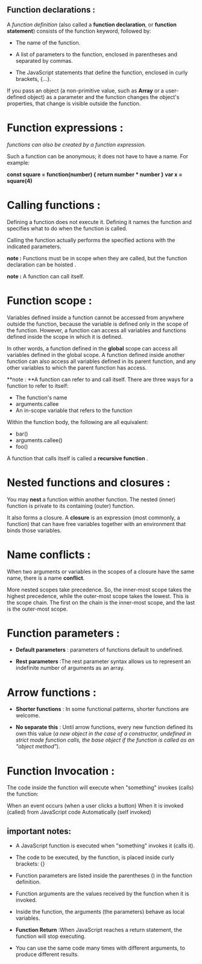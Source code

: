## Function declarations :

A _function definition_ (also called a **function declaration**, or **function statement**) consists of the function keyword, followed by:

+ The name of the function.

+ A list of parameters to the function, enclosed in parentheses and separated by commas.

+ The JavaScript statements that define the function, enclosed in curly brackets, {...}.

If you pass an object (a non-primitive value, such as **Array** or a user-defined object) as a parameter and the function changes the object's properties, that change is visible outside the function.

# Function expressions :

_functions can also be created by a function expression._

Such a function can be anonymous; it does not have to have a name. For example:

**const square = function(number) { return number * number }
var x = square(4)**

# Calling functions :

Defining a function does not execute it. Defining it names the function and specifies what to do when the function is called.

Calling the function actually performs the specified actions with the indicated parameters.

**note :** Functions must be in scope when they are called, but the function declaration can be hoisted .

**note :** A function can call itself.

# Function scope :

Variables defined inside a function cannot be accessed from anywhere outside the function, because the variable is defined only in the scope of the function. However, a function can access all variables and functions defined inside the scope in which it is defined.

In other words, a function defined in the **global** scope can access all variables defined in the global scope. A function defined inside another function can also access all variables defined in its parent function, and any other variables to which the parent function has access.

**note : **A function can refer to and call itself. There are three ways for a function to refer to itself:

+ The function's name
+ arguments.callee
+ An in-scope variable that refers to the function

Within the function body, the following are all equivalent:

+ bar()
+ arguments.callee()
+ foo()

A function that calls itself is called a **recursive function** .

# Nested functions and closures :

You may **nest** a function within another function. The nested (inner) function is private to its containing (outer) function.

It also forms a closure. A **closure** is an expression (most commonly, a function) that can have free variables together with an environment that binds those variables.

# Name conflicts :

When two arguments or variables in the scopes of a closure have the same name, there is a name **conflict**.

 More nested scopes take precedence. So, the inner-most scope takes the highest precedence, while the outer-most scope takes the lowest. This is the scope chain. The first on the chain is the inner-most scope, and the last is the outer-most scope.

 # Function parameters :

* **Default parameters** : parameters of functions default to undefined.

* **Rest parameters** :The rest parameter syntax allows us to represent an indefinite number of arguments as an array.

# Arrow functions :

* **Shorter functions** : In some functional patterns, shorter functions are welcome.

* **No separate this** : Until arrow functions, every new function defined its own this value (_a new object in the case of a constructor, undefined in strict mode function calls, the base object if the function is called as an "object method"_).

# Function Invocation :

The code inside the function will execute when "something" invokes (calls) the function:

When an event occurs (when a user clicks a button)
When it is invoked (called) from JavaScript code
Automatically (self invoked)

## important notes:

* A JavaScript function is executed when "something" invokes it (calls it).

* The code to be executed, by the function, is placed inside curly brackets: {}

* Function parameters are listed inside the parentheses () in the function definition.

* Function arguments are the values received by the function when it is invoked.

* Inside the function, the arguments (the parameters) behave as local variables.

* **Function Return** :When JavaScript reaches a return statement, the function will stop executing.

* You can use the same code many times with different arguments, to produce different results.
